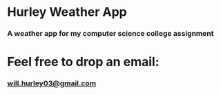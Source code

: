 # Hurley Weather App
### A weather app for my computer science college assignment

# **Feel free to drop an email:**
### will.hurley03@gmail.com

